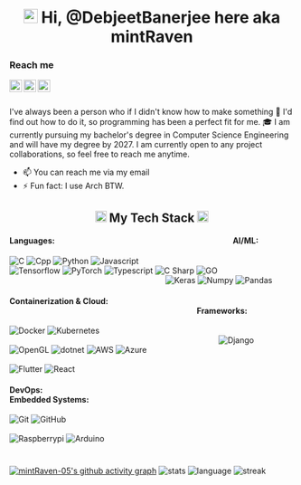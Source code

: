 <h1 align=center> <img src="https://media.giphy.com/media/hvRJCLFzcasrR4ia7z/giphy.gif" width="25px"> Hi, @DebjeetBanerjee here aka mintRaven </h1>

<h3>Reach me</h3>

[<img align="left" alt="DebjeetBanerjee | LinkedIn" width="22px" src="./linkedin.svg" />][linkedin]
[<img align="left" alt="debjeetbanerjee48 | Gmail" width="22px" src="./gmail.svg" />][gmail]
[<img align="left" alt="Debjeetbanerjee | Medium" width="22px" src="./medium.svg" />][medium]

<br>
<br>

I've always been a person who if I didn't know how to make something 🔎 I'd find out how to do it, so programming has been a perfect fit for me.
🎓 I am currently pursuing my bachelor's degree in Computer Science Engineering and will have my degree by 2027. I am currently open to any project collaborations, so feel free to reach me anytime.
- 📫 You can reach me via my email
- ⚡ Fun fact: I use Arch BTW.

<h2 align="center"><img src="./code.gif" height="20"/>  My Tech Stack  <img src="./code.gif" height="20"/></h2>
    
#### Languages: &nbsp;&nbsp;&nbsp;&nbsp;&nbsp;&nbsp;&nbsp;&nbsp;&nbsp;&nbsp;&nbsp;&nbsp;&nbsp;&nbsp;&nbsp;&nbsp;&nbsp;&nbsp;&nbsp;&nbsp;&nbsp;&nbsp;&nbsp;&nbsp;&nbsp;&nbsp;&nbsp;&nbsp;&nbsp;&nbsp;&nbsp;&nbsp;&nbsp;&nbsp;&nbsp;&nbsp;&nbsp;&nbsp;&nbsp;&nbsp;&nbsp;&nbsp;&nbsp;&nbsp;&nbsp;&nbsp;&nbsp;&nbsp;&nbsp;&nbsp;&nbsp;&nbsp;&nbsp;&nbsp;&nbsp;&nbsp;&nbsp;&nbsp;&nbsp;&nbsp;&nbsp;&nbsp;&nbsp;&nbsp;&nbsp;&nbsp;&nbsp;&nbsp;&nbsp;&nbsp;&nbsp;&nbsp;&nbsp;&nbsp;&nbsp;&nbsp;&nbsp;&nbsp;&nbsp;&nbsp;&nbsp;&nbsp;&nbsp;&nbsp;&nbsp;&nbsp;&nbsp;&nbsp;&nbsp;&nbsp;&nbsp;&nbsp;&nbsp; ![]()AI/ML:
![C](https://img.shields.io/badge/-C-26004d?style=for-the-badge&logo=c&logoColor=white)
![Cpp](https://img.shields.io/badge/C%2B%2B-26004d?style=for-the-badge&logo=c%2B%2B&&logoColor=white)
![Python](https://img.shields.io/badge/-Python-26004d?style=for-the-badge&logo=python&logoColor=white)
![Javascript](https://img.shields.io/badge/-JavaScript-26004d?style=for-the-badge&logo=javascript&logoColor=white)&nbsp;&nbsp;&nbsp;&nbsp;&nbsp;&nbsp;&nbsp;&nbsp;&nbsp;&nbsp;&nbsp;&nbsp;&nbsp;&nbsp;&nbsp;&nbsp;&nbsp;&nbsp;&nbsp;&nbsp;&nbsp;&nbsp;&nbsp;&nbsp;&nbsp;&nbsp;&nbsp;&nbsp;&nbsp;&nbsp;&nbsp;&nbsp;&nbsp;&nbsp;&nbsp;&nbsp;&nbsp;&nbsp;&nbsp;&nbsp;&nbsp;&nbsp;&nbsp;&nbsp;&nbsp;&nbsp;&nbsp;&nbsp;&nbsp;&nbsp;&nbsp;&nbsp;&nbsp;&nbsp;![Tensorflow](https://img.shields.io/badge/-Tensorflow-26004d?style=for-the-badge&logo=tensorflow&logoColor=white)
![PyTorch](https://img.shields.io/badge/-PyTorch-26004d?style=for-the-badge&logo=pytorch&logoColor=white)
![Typescript](https://img.shields.io/badge/-TypeScript-26004d?style=for-the-badge&logo=typescript&logoColor=white)
![C Sharp](https://img.shields.io/badge/-C%20Sharp-26004d?style=for-the-badge&logo=csharp&logoColor=white)
![GO](https://img.shields.io/badge/-GO-26004d?style=for-the-badge&logo=go&logoColor=white)&nbsp;&nbsp;&nbsp;&nbsp;&nbsp;&nbsp;&nbsp;&nbsp;&nbsp;&nbsp;&nbsp;&nbsp;&nbsp;&nbsp;&nbsp;&nbsp;&nbsp;&nbsp;&nbsp;&nbsp;&nbsp;&nbsp;&nbsp;&nbsp;&nbsp;&nbsp;&nbsp;&nbsp;&nbsp;&nbsp;&nbsp;&nbsp;&nbsp;&nbsp;&nbsp;&nbsp;&nbsp;&nbsp;&nbsp;&nbsp;&nbsp;&nbsp;&nbsp;&nbsp;&nbsp;&nbsp;&nbsp;&nbsp;&nbsp;&nbsp;&nbsp;&nbsp;&nbsp;&nbsp;&nbsp;&nbsp;&nbsp;&nbsp;&nbsp;&nbsp;&nbsp;&nbsp;&nbsp;&nbsp;&nbsp;&nbsp;&nbsp;&nbsp;&nbsp; ![Keras](https://img.shields.io/badge/-Keras-26004d?style=for-the-badge&logo=keras&logoColor=white)
![Numpy](https://img.shields.io/badge/-Numpy-26004d?style=for-the-badge&logo=numpy&logoColor=white)
![Pandas](https://img.shields.io/badge/-Pandas-26004d?style=for-the-badge&logo=pandas&logoColor=white)

#### Containerization & Cloud: &nbsp;&nbsp;&nbsp;&nbsp;&nbsp;&nbsp;&nbsp;&nbsp;&nbsp;&nbsp;&nbsp;&nbsp;&nbsp;&nbsp;&nbsp;&nbsp;&nbsp;&nbsp;&nbsp;&nbsp;&nbsp;&nbsp;&nbsp;&nbsp;&nbsp;&nbsp;&nbsp;&nbsp;&nbsp;&nbsp;&nbsp;&nbsp;&nbsp;&nbsp;&nbsp;&nbsp;&nbsp;&nbsp;&nbsp;&nbsp;&nbsp;&nbsp;&nbsp;&nbsp;&nbsp;&nbsp;&nbsp;&nbsp;&nbsp;&nbsp;&nbsp;&nbsp;&nbsp;&nbsp;&nbsp;&nbsp;&nbsp;&nbsp;&nbsp;&nbsp;&nbsp;&nbsp;&nbsp;&nbsp;&nbsp;&nbsp;&nbsp;&nbsp;&nbsp;&nbsp;&nbsp;&nbsp;&nbsp;&nbsp;&nbsp;&nbsp;&nbsp;&nbsp;&nbsp;&nbsp;&nbsp;&nbsp;&nbsp;&nbsp;&nbsp;&nbsp;&nbsp;&nbsp;&nbsp;&nbsp;&nbsp;&nbsp;&nbsp;&nbsp;&nbsp;&nbsp;&nbsp;&nbsp;&nbsp; Frameworks:
![Docker](https://img.shields.io/badge/-Docker-26004d?style=for-the-badge&logo=docker&logoColor=white)
![Kubernetes](https://img.shields.io/badge/-Kubernetes-26004d?style=for-the-badge&logo=kubernetes&logoColor=white)&nbsp;&nbsp;&nbsp;&nbsp;&nbsp;&nbsp;&nbsp;&nbsp;&nbsp;&nbsp;&nbsp;&nbsp;&nbsp;&nbsp;&nbsp;&nbsp;&nbsp;&nbsp;&nbsp;&nbsp;&nbsp;&nbsp;&nbsp;&nbsp;&nbsp;&nbsp;&nbsp;&nbsp;&nbsp;&nbsp;&nbsp;&nbsp;&nbsp;&nbsp;&nbsp;&nbsp;&nbsp;&nbsp;&nbsp;&nbsp;&nbsp;&nbsp;&nbsp;&nbsp;&nbsp;&nbsp;&nbsp;&nbsp;&nbsp;&nbsp;&nbsp;&nbsp;&nbsp;&nbsp;&nbsp;&nbsp;&nbsp;&nbsp;&nbsp;&nbsp;&nbsp;&nbsp;&nbsp;&nbsp;&nbsp;&nbsp;&nbsp;&nbsp;&nbsp;&nbsp;&nbsp;&nbsp;&nbsp;&nbsp;&nbsp;&nbsp;&nbsp;&nbsp;&nbsp;&nbsp;&nbsp;&nbsp;&nbsp;&nbsp;&nbsp;&nbsp;&nbsp;&nbsp;&nbsp;&nbsp;&nbsp;&nbsp;&nbsp; ![Django](https://img.shields.io/badge/-Django-26004d?style=for-the-badge&logo=django&logoColor=white)
![OpenGL](https://img.shields.io/badge/-OpenGL-26004d?style=for-the-badge&logo=opengl&logoColor=white)
![dotnet](https://img.shields.io/badge/-.NET-26004d?style=for-the-badge&logo=dotnet&logoColor=white)
![AWS](https://img.shields.io/badge/AWS-26004d.svg?style=for-the-badge&logo=amazon-aws&logoColor=white)
![Azure](https://img.shields.io/badge/-Azure-26004d?style=for-the-badge&logo=microsoftazure&logoColor=white)&nbsp;&nbsp;&nbsp;&nbsp;&nbsp;&nbsp;&nbsp;&nbsp;&nbsp;&nbsp;&nbsp;&nbsp;&nbsp;&nbsp;&nbsp;&nbsp;&nbsp;&nbsp;&nbsp;&nbsp;&nbsp;&nbsp;&nbsp;&nbsp;&nbsp;&nbsp;&nbsp;&nbsp;&nbsp;&nbsp;&nbsp;&nbsp;&nbsp;&nbsp;&nbsp;&nbsp;&nbsp;&nbsp;&nbsp;&nbsp;&nbsp;&nbsp;&nbsp;&nbsp;&nbsp;&nbsp;&nbsp;&nbsp;&nbsp;&nbsp;&nbsp;&nbsp;&nbsp;&nbsp;&nbsp;&nbsp;&nbsp;&nbsp;&nbsp;&nbsp;&nbsp;&nbsp;&nbsp;&nbsp;&nbsp;&nbsp;&nbsp;&nbsp;&nbsp;&nbsp;&nbsp;&nbsp;&nbsp;&nbsp;&nbsp;&nbsp;&nbsp;&nbsp;&nbsp;&nbsp;&nbsp;&nbsp;&nbsp;&nbsp;&nbsp;&nbsp;&nbsp;&nbsp;&nbsp;&nbsp;&nbsp;&nbsp;&nbsp;&nbsp;&nbsp;&nbsp;&nbsp;&nbsp;&nbsp;&nbsp;&nbsp;&nbsp;&nbsp;&nbsp;&nbsp;&nbsp;&nbsp;&nbsp;&nbsp;&nbsp;&nbsp;&nbsp;&nbsp;&nbsp; ![Flutter](https://img.shields.io/badge/-Flutter-26004d?style=for-the-badge&logo=flutter&logoColor=white)
![React](https://img.shields.io/badge/-React-26004d?style=for-the-badge&logo=react&logoColor=white)

#### DevOps: &nbsp;&nbsp;&nbsp;&nbsp;&nbsp;&nbsp;&nbsp;&nbsp;&nbsp;&nbsp;&nbsp;&nbsp;&nbsp;&nbsp;&nbsp;&nbsp;&nbsp;&nbsp;&nbsp;&nbsp;&nbsp;&nbsp;&nbsp;&nbsp;&nbsp;&nbsp;&nbsp;&nbsp;&nbsp;&nbsp;&nbsp;&nbsp;&nbsp;&nbsp;&nbsp;&nbsp;&nbsp;&nbsp;&nbsp;&nbsp;&nbsp;&nbsp;&nbsp;&nbsp;&nbsp;&nbsp;&nbsp;&nbsp;&nbsp;&nbsp;&nbsp;&nbsp;&nbsp;&nbsp;&nbsp;&nbsp;&nbsp;&nbsp;&nbsp;&nbsp;&nbsp;&nbsp;&nbsp;&nbsp;&nbsp;&nbsp;&nbsp;&nbsp;&nbsp;&nbsp;&nbsp;&nbsp;&nbsp;&nbsp;&nbsp;&nbsp;&nbsp;&nbsp;&nbsp;&nbsp;&nbsp;&nbsp;&nbsp;&nbsp;&nbsp;&nbsp;&nbsp;&nbsp;&nbsp;&nbsp;&nbsp;&nbsp;&nbsp;&nbsp;&nbsp;&nbsp;&nbsp;&nbsp;&nbsp;&nbsp;&nbsp;&nbsp;&nbsp;&nbsp;&nbsp;&nbsp;&nbsp;&nbsp;&nbsp;&nbsp;&nbsp;&nbsp;&nbsp;&nbsp;&nbsp;&nbsp;&nbsp;&nbsp;&nbsp;&nbsp;&nbsp;&nbsp;&nbsp;&nbsp;&nbsp;&nbsp;&nbsp;&nbsp;&nbsp;&nbsp;&nbsp;&nbsp;&nbsp; Embedded Systems:

![Git](https://img.shields.io/badge/-Git-26004d?style=for-the-badge&logo=git&logoColor=white)
![GitHub](https://img.shields.io/badge/-Github-26004d?style=for-the-badge&logo=github&logoColor=white)&nbsp;&nbsp;&nbsp;&nbsp;&nbsp;&nbsp;&nbsp;&nbsp;&nbsp;&nbsp;&nbsp;&nbsp;&nbsp;&nbsp;&nbsp;&nbsp;&nbsp;&nbsp;&nbsp;&nbsp;&nbsp;&nbsp;&nbsp;&nbsp;&nbsp;&nbsp;&nbsp;&nbsp;&nbsp;&nbsp;&nbsp;&nbsp;&nbsp;&nbsp;&nbsp;&nbsp;&nbsp;&nbsp;&nbsp;&nbsp;&nbsp;&nbsp;&nbsp;&nbsp;&nbsp;&nbsp;&nbsp;&nbsp;&nbsp;&nbsp;&nbsp;&nbsp;&nbsp;&nbsp;&nbsp;&nbsp;&nbsp;&nbsp;&nbsp;&nbsp;&nbsp;&nbsp;&nbsp;&nbsp;&nbsp;&nbsp;&nbsp;&nbsp;&nbsp;&nbsp;&nbsp;&nbsp;&nbsp;&nbsp;&nbsp;&nbsp;&nbsp;&nbsp;&nbsp;&nbsp;&nbsp;&nbsp;&nbsp;&nbsp;&nbsp;&nbsp;&nbsp;&nbsp;&nbsp;&nbsp;&nbsp;&nbsp;&nbsp;&nbsp;&nbsp;&nbsp;&nbsp;&nbsp;&nbsp;&nbsp;&nbsp;&nbsp;&nbsp;&nbsp;&nbsp;&nbsp; ![Raspberrypi](https://img.shields.io/badge/-RaspberryPi-26004d?style=for-the-badge&logo=raspberrypi&logoColor=white)
![Arduino](https://img.shields.io/badge/-Arduino-26004d?style=for-the-badge&logo=arduino&logoColor=white)

<h1 align=center></h1>

[![mintRaven-05's github activity graph](https://github-readme-activity-graph.vercel.app/graph?username=mintRaven-05&theme=github-compact&hide_border=true&grid=false&custom_title=My%20contribution%20graph)](https://github.com/mintRaven-05/github-readme-activity-graph)
![stats](https://github-readme-stats.vercel.app/api?username=mintRaven-05&count_private=true&show_icons=true&title_color=00bfbf&icon_color=00bfbf&text_color=c9d1d9&bg_color=0d1117&rank_icon=github&border_radius=20&hide_border=true)
![language](https://github-readme-stats.vercel.app/api/top-langs/?username=mintRaven-05&show_icons=true&title_color=00bfbf&icon_color=00bfbf&text_color=c9d1d9&bg_color=0d1117&hide_border=true)
![streak](https://github-readme-streak-stats-salesp07.vercel.app/?user=mintRaven-05&count_private=true&border_radius=20&ring=00bfbf&stroke=c9d1d9&background=0d1117&fire=00bfbf&currStreakNum=00bfbf&sideNums=00bfbf&sideNums=00bfbf&datesside=00bfbf&Labelscurr=00bfbf&currStreakLabel=00bfbf&sideLabels=00bfbf&dates=c9d1d9&border=c9d1d9%22%20alt=%22streak%20stats&hide_border=true)

[linkedin]: https://www.linkedin.com/in/~debjeetbanerjee/
[medium]: https://medium.com/@debjeetbanerjee48
[gmail]:mailto:debjeetbanerjee48@gmail.com
